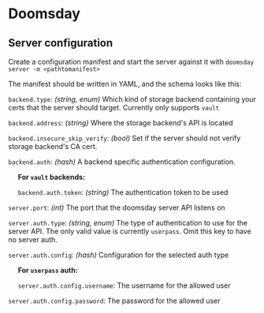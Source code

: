 # Doomsday

## Server configuration

Create a configuration manifest and start the server against it with
`doomsday server -m <pathtomanifest>`

The manifest should be written in YAML, and the schema looks like this:

`backend.type`: _(string, enum)_ Which kind of storage backend containing your
certs that the server should target. Currently only supports `vault`

`backend.address`: _(string)_ Where the storage backend's API is located

`backend.insecure_skip_verify`: _(bool)_ Set if the server should not verify
storage backend's CA cert.

`backend.auth`: _(hash)_ A backend specific authentication configuration.

&nbsp;&nbsp;&nbsp;&nbsp;
**For `vault` backends:**

&nbsp;&nbsp;&nbsp;&nbsp;
`backend.auth.token`: _(string)_ The authentication token to be used

`server.port`: _(int)_ The port that the doomsday server API listens on

`server.auth.type`: _(string, enum)_ The type of authentication to use for the server
API. The only valid value is currently `userpass`. Omit this key to have no
server auth.

`server.auth.config`: _(hash)_ Configuration for the selected auth type

&nbsp;&nbsp;&nbsp;&nbsp;
**For `userpass` auth:**

&nbsp;&nbsp;&nbsp;&nbsp;
`server.auth.config.username`: The username for the allowed user

`server.auth.config.password`: The password for the allowed user
